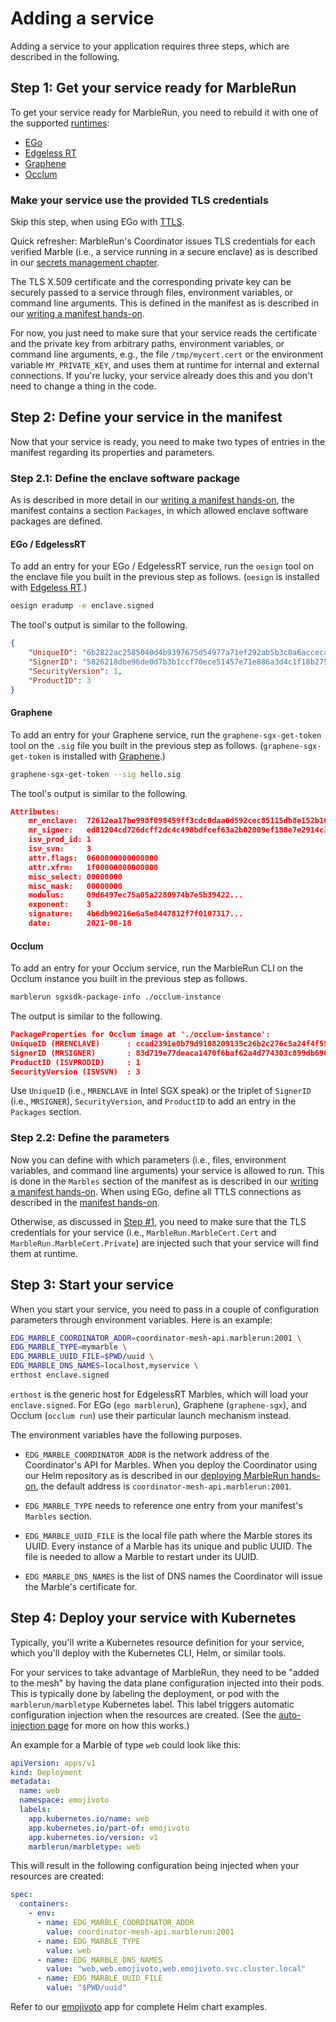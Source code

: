 # Adding a service

Adding a service to your application requires three steps, which are described in the following.

## **Step 1:** Get your service ready for MarbleRun

To get your service ready for MarbleRun, you need to rebuild it with one of the supported [runtimes](features/runtimes.md):
* [EGo](building-services/ego.md)
* [Edgeless RT](https://github.com/edgelesssys/marblerun/blob/master/samples/helloc%2B%2B)
* [Graphene](building-services/graphene.md)
* [Occlum](building-services/occlum.md)

### Make your service use the provided TLS credentials

Skip this step, when using EGo with [TTLS](features/transparent-TLS.md).

Quick refresher: MarbleRun's Coordinator issues TLS credentials for each verified Marble (i.e., a service running in a secure enclave) as is described in our [secrets management chapter](features/secrets-management.md#tls-credentials).

The TLS X.509 certificate and the corresponding private key can be securely passed to a service through files, environment variables, or command line arguments. This is defined in the manifest as is described in our [writing a manifest hands-on](workflows/define-manifest.md#manifestmarbles).

For now, you just need to make sure that your service reads the certificate and the private key from arbitrary paths, environment variables, or command line arguments, e.g., the file `/tmp/mycert.cert` or the environment variable `MY_PRIVATE_KEY`, and uses them at runtime for internal and external connections. If you're lucky, your service already does this and you don't need to change a thing in the code.

## **Step 2:** Define your service in the manifest

Now that your service is ready, you need to make two types of entries in the manifest regarding its properties and parameters.

### **Step 2.1:** Define the enclave software package

As is described in more detail in our [writing a manifest hands-on](workflows/define-manifest.md#manifestpackages), the manifest contains a section `Packages`, in which allowed enclave software packages are defined.

#### EGo / EdgelessRT
To add an entry for your EGo / EdgelessRT service, run the `oesign` tool on the enclave file you built in the previous step as follows. (`oesign` is installed with [Edgeless RT](https://github.com/edgelesssys/edgelessrt).)

```bash
oesign eradump -e enclave.signed
```

The tool's output is similar to the following.

```json
{
    "UniqueID": "6b2822ac2585040d4b9397675d54977a71ef292ab5b3c0a6acceca26074ae585",
    "SignerID": "5826218dbe96de0d7b3b1ccf70ece51457e71e886a3d4c1f18b27576d22cdc74",
    "SecurityVersion": 1,
    "ProductID": 3
}
```

#### Graphene

To add an entry for your Graphene service, run the `graphene-sgx-get-token` tool on the `.sig` file you built in the previous step as follows. (`graphene-sgx-get-token` is installed with [Graphene](https://github.com/oscarlab/graphene/).)


```bash
graphene-sgx-get-token --sig hello.sig
```

The tool's output is similar to the following.

```json
Attributes:
    mr_enclave:  72612ea17be998f098459ff3cdc0daa0d592cec85115db8e152b10fc6df033a7
    mr_signer:   ed81204cd726dcff2dc4c498bdfcef63a2b02009ef188e7e2914c37a7e99b547
    isv_prod_id: 1
    isv_svn:     3
    attr.flags:  0600000000000000
    attr.xfrm:   1f00000000000000
    misc_select: 00000000
    misc_mask:   00000000
    modulus:     09d6497ec75a05a2280974b7e5b39422...
    exponent:    3
    signature:   4b6db90216e6a5e8447812f7f0107317...
    date:        2021-08-18
```

#### Occlum

To add an entry for your Occlum service, run the MarbleRun CLI on the Occlum instance you built in the previous step as follows.

```bash
marblerun sgxsdk-package-info ./occlum-instance
```

The output is similar to the following.

```json
PackageProperties for Occlum image at './occlum-instance':
UniqueID (MRENCLAVE)      : ccad2391e0b79d9108209135c26b2c276c5a24f4f55bc67ccf5ab90fd3f5fc22
SignerID (MRSIGNER)       : 83d719e77deaca1470f6baf62a4d774303c899db69020f9c70ee1dfc08c7ce9e
ProductID (ISVPRODID)     : 1
SecurityVersion (ISVSVN)  : 3
```


Use `UniqueID` (i.e., `MRENCLAVE` in Intel SGX speak) or the triplet of `SignerID` (i.e., `MRSIGNER`), `SecurityVersion`, and `ProductID` to add an entry in the `Packages` section.

### **Step 2.2:** Define the parameters

Now you can define with which parameters (i.e., files, environment variables, and command line arguments) your service is allowed to run. This is done in the `Marbles` section of the manifest as is described in our [writing a manifest hands-on](workflows/define-manifest.md#manifestmarbles). When using EGo, define all TTLS connections as described in the [manifest hands-on](workflows/define-manifest.md#manifesttls).

Otherwise, as discussed in [Step #1](#make-your-service-use-the-provided-tls-credentials), you need to make sure that the TLS credentials for your service (i.e., `MarbleRun.MarbleCert.Cert` and `MarbleRun.MarbleCert.Private`) are injected such that your service will find them at runtime.

## **Step 3:** Start your service

When you start your service, you need to pass in a couple of configuration parameters through environment variables. Here is an example:

```bash
EDG_MARBLE_COORDINATOR_ADDR=coordinator-mesh-api.marblerun:2001 \
EDG_MARBLE_TYPE=mymarble \
EDG_MARBLE_UUID_FILE=$PWD/uuid \
EDG_MARBLE_DNS_NAMES=localhost,myservice \
erthost enclave.signed
```

`erthost` is the generic host for EdgelessRT Marbles, which will load your `enclave.signed`.
For EGo (`ego marblerun`), Graphene (`graphene-sgx`), and Occlum (`occlum run`) use their particular launch mechanism instead.

The environment variables have the following purposes.

* `EDG_MARBLE_COORDINATOR_ADDR` is the network address of the Coordinator's API for Marbles. When you deploy the Coordinator using our Helm repository as is described in our [deploying MarbleRun hands-on](deployment/kubernetes.md), the default address is `coordinator-mesh-api.marblerun:2001`.

* `EDG_MARBLE_TYPE` needs to reference one entry from your manifest's `Marbles` section.

* `EDG_MARBLE_UUID_FILE` is the local file path where the Marble stores its UUID. Every instance of a Marble has its unique and public UUID. The file is needed to allow a Marble to restart under its UUID.

* `EDG_MARBLE_DNS_NAMES` is the list of DNS names the Coordinator will issue the Marble's certificate for.

## **Step 4:** Deploy your service with Kubernetes

Typically, you'll write a Kubernetes resource definition for your service, which you'll deploy with the Kubernetes CLI, Helm, or similar tools.

For your services to take advantage of MarbleRun, they need to be "added to the mesh" by having the data plane configuration injected into their pods.
This is typically done by labeling the deployment, or pod with the `marblerun/marbletype` Kubernetes label.
This label triggers automatic configuration injection when the resources are created. (See the [auto-injection page](features/auto-injection.md) for more on how this works.)

An example for a Marble of type `web` could look like this:

```yaml
apiVersion: apps/v1
kind: Deployment
metadata:
  name: web
  namespace: emojivoto
  labels:
    app.kubernetes.io/name: web
    app.kubernetes.io/part-of: emojivoto
    app.kubernetes.io/version: v1
    marblerun/marbletype: web
```

This will result in the following configuration being injected when your resources are created:

```yaml
spec:
  containers:
    - env:
      - name: EDG_MARBLE_COORDINATOR_ADDR
        value: coordinator-mesh-api.marblerun:2001
      - name: EDG_MARBLE_TYPE
        value: web
      - name: EDG_MARBLE_DNS_NAMES
        value: "web,web.emojivoto,web.emojivoto.svc.cluster.local"
      - name: EDG_MARBLE_UUID_FILE
        value: "$PWD/uuid"
```

Refer to our [emojivoto](https://github.com/edgelesssys/emojivoto) app for complete Helm chart examples.
